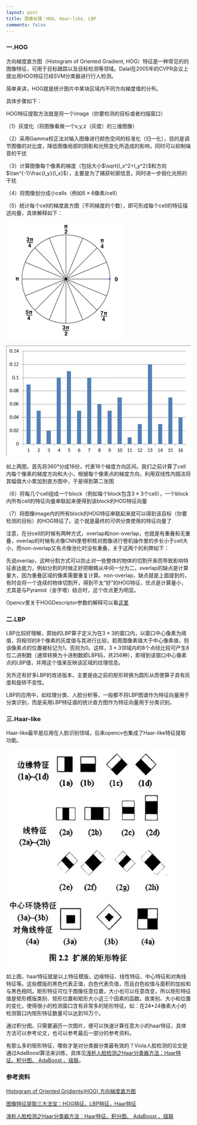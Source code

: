 ```yaml
---
layout: post
title: 图像处理：HOG, Haar-like, LBP
comments: false
---
```


<!--more-->
### 一.HOG ###

方向梯度直方图（Histogram of Oriented Gradient, HOG）特征是一种常见的的图像特征，可用于目标跟踪以及目标检测等领域。Dalal在2005年的CVPR会议上提出用HOG特征已经SVM分类器进行行人检测。

简单来讲，HOG就是统计图片中某块区域内不同方向梯度值的分布。

具体步骤如下：

HOG特征提取方法就是将一个image（你要检测的目标或者扫描窗口）

（1）灰度化（将图像看做一个x,y,z（灰度）的三维图像）

（2）采用Gamma校正法对输入图像进行颜色空间的标准化（归一化），目的是调节图像的对比度，降低图像局部的阴影和光照变化所造成的影响，同时可以抑制噪音的干扰

（3）计算图像每个像素的梯度（包括大小$\sqrt{I_x^2+I_y^2}$和方向$\tan^{-1}\frac{I_y}{I_x}$），主要是为了捕获轮廓信息，同时进一步弱化光照的干扰

（4）将图像划分成小cells（例如$6\times6$像素/cell）

（5）统计每个cell的梯度直方图（不同梯度的个数），即可形成每个cell的特征描述向量，具体解释如下：

![1](/public/images/2017-4-5-feature/1.jpg)

![2](/public/images/2017-4-5-feature/2.jpg)

如上两图，首先将360°分成16份，代表16个梯度方向区间。我们之前计算了cell内每个像素的梯度方向和大小，根据每个像素点的梯度方向，利用双线性内插法将其幅值大小累加到直方图中，于是得到第二张图

（6）将每几个cell组成一个block（例如每个block包含$3\times3$个cell），一个block内所有cell的特征向量串联起来便得到该block的HOG特征向量

（7）将图像image内的所有block的HOG特征串联起来就可以得到该目标（你要检测的目标）的HOG特征了。这个就是最终的可供分类使用的特征向量了

注意，在分cell的时候有两种方式，overlap和non-overlap，也就是有重叠和无重叠，overlap的时候有点像CNN里卷积核对图像进行卷机操作里的步长小于cell大小，而non-overlap又有点像池化时没有重叠，关于这两个的利弊如下：

先说overlap，这种分割方式可以防止对一些整体的物体的切割开来而导致影响特征表达能力，例如分割的时候正好把眼睛从中间一分为二，overlap的缺点是计算量大，因为重叠区域的像素需要重复计算。non-overlap，缺点就是上面提到的，有时会将一个连续的物体切割开，得到不太“好”的HOG特征，优点是计算量小，尤其是与Pyramid（金字塔）结合时，这个优点更为明显。

Opencv里关于HOGDescriptor参数的解释可以看[这里](http://blog.csdn.net/raodotcong/article/details/6239431)

### 二.LBP ###

LBP比较好理解，原始的LBP算子定义为在$3\times3$的窗口内，以窗口中心像素为阈值，将相邻的8个像素的灰度值与其进行比较，若周围像素值大于中心像素值，则该像素点的位置被标记为1，否则为0。这样，$3\times3$邻域内的8个点经比较可产生8位二进制数（通常转换为十进制数即LBP码，共256种），即得到该窗口中心像素点的LBP值，并用这个值来反映该区域的纹理信息。

另外还有好多LBP的改进版本，主要是由之前的矩形转换为圆形从而使算子具有灰度和旋转不变性。

LBP的应用中，如纹理分类、人脸分析等，一般都不将LBP图谱作为特征向量用于分类识别，而是采用LBP特征谱的统计直方图作为特征向量用于分类识别。

### 三.Haar-like ###

Haar-like最早是应用在人脸识别领域，后来opencv也集成了Haar-like特征提取功能。

![3](/public/images/2017-4-5-feature/3.jpg)

如上图，haar特征就是以上特征模版，边缘特征、线性特征、中心特征和对角线特征等。这些模版的黑色代表正值，白色代表负值，而且白色权值与面积的加权和与黑色相同。矩形特征可位于图像任意位置，大小也可以任意改变，所以矩形特征值是矩形模版类别、矩形位置和矩形大小这三个因素的函数。故类别、大小和位置的变化，使得很小的检测窗口含有非常多的矩形特征，如：在24*24像素大小的检测窗口内矩形特征数量可以达到16万个。

通过积分图，只需要遍历一次图片，便可以快速计算任意大小的haar特征，具体方法可以参考论文，也可以参考最后一部分的参考资料。

有那么多的矩形特征，哪些才是对分类器分类最有效的？Viola人脸检测的论文是通过AdaBoost算法来训练，具体见[浅析人脸检测之Haar分类器方法：Haar特征、积分图、 AdaBoost 、级联](http://blog.csdn.net/zouxy09/article/details/7922923)。

### 参考资料 ###

[Histogram of Oriented Gridients(HOG) 方向梯度直方图](http://www.cnblogs.com/hrlnw/p/2826651.html)

[图像特征提取三大法宝：HOG特征，LBP特征，Haar特征](http://dataunion.org/20584.html)

[浅析人脸检测之Haar分类器方法：Haar特征、积分图、 AdaBoost 、级联](http://blog.csdn.net/zouxy09/article/details/7922923)
